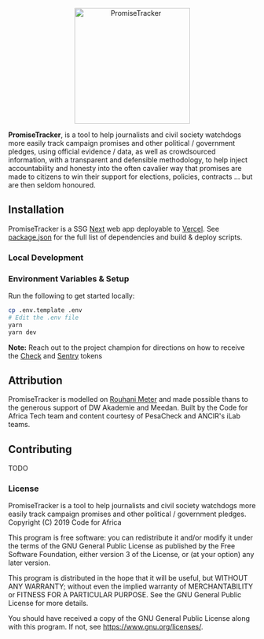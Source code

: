 <p align="center">
  <img width="235" src="https://user-images.githubusercontent.com/1779590/121872276-c0550b80-cd0d-11eb-970a-3128cecf1bc1.png" alt="PromiseTracker" />
</p>

**PromiseTracker**, is a tool to help journalists and civil society watchdogs more easily track campaign promises and other political / government pledges, using official evidence / data, as well as crowdsourced information, with a transparent and defensible methodology, to help inject accountability and honesty into the often cavalier way that promises are made to citizens to win their support for elections, policies, contracts ... but are then seldom honoured.

## Installation

PromiseTracker is a SSG [Next](https://nextjs.org/) web app deployable to [Vercel](https://vercel.com). See [package.json](./package.json) for the full list of dependencies and build & deploy scripts.

### Local Development

### Environment Variables & Setup

Run the following to get started locally:

```sh
cp .env.template .env
# Edit the .env file
yarn
yarn dev
```

**Note:** Reach out to the project champion for directions on how to receive the [Check](https://checkmedia.org) and [Sentry](https://sentry.io) tokens

## Attribution

PromiseTracker is modelled on [Rouhani Meter](https://rouhanimeter.com) and made possible thans to the generous support of DW Akademie and Meedan. Built by the Code for Africa Tech team and content courtesy of PesaCheck and ANCIR's iLab teams.

## Contributing

TODO

### License

PromiseTracker is a tool to help journalists and civil society watchdogs more easily track campaign promises and other political / government pledges.  
Copyright (C) 2019 Code for Africa

This program is free software: you can redistribute it and/or modify
it under the terms of the GNU General Public License as published by
the Free Software Foundation, either version 3 of the License, or
(at your option) any later version.

This program is distributed in the hope that it will be useful,
but WITHOUT ANY WARRANTY; without even the implied warranty of
MERCHANTABILITY or FITNESS FOR A PARTICULAR PURPOSE. See the
GNU General Public License for more details.

You should have received a copy of the GNU General Public License
along with this program. If not, see <https://www.gnu.org/licenses/>.
